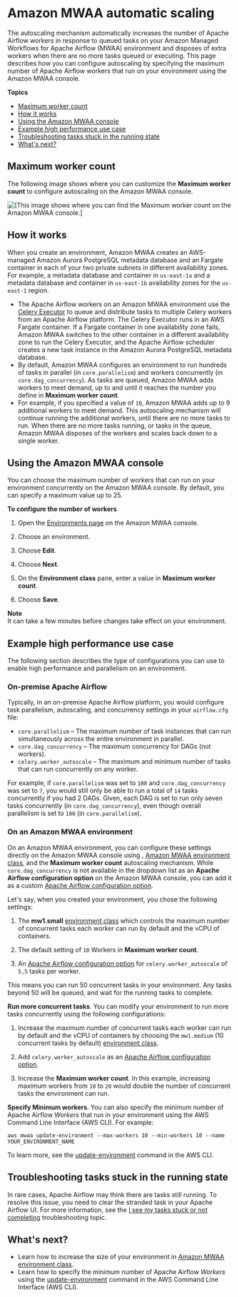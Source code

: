 # Amazon MWAA automatic scaling<a name="mwaa-autoscaling"></a>

The autoscaling mechanism automatically increases the number of Apache Airflow workers in response to queued tasks on your Amazon Managed Workflows for Apache Airflow \(MWAA\) environment and disposes of extra workers when there are no more tasks queued or executing\. This page describes how you can configure autoscaling by specifying the maximum number of Apache Airflow workers that run on your environment using the Amazon MWAA console\.

**Topics**
+ [Maximum worker count](#mwaa-autoscaling-onconsole)
+ [How it works](#mwaa-autoscaling-how)
+ [Using the Amazon MWAA console](#mwaa-autoscaling-console)
+ [Example high performance use case](#mwaa-autoscaling-high-volume)
+ [Troubleshooting tasks stuck in the running state](#mwaa-autoscaling-stranded)
+ [What's next?](#mwaa-autoscaling-next-up)

## Maximum worker count<a name="mwaa-autoscaling-onconsole"></a>

The following image shows where you can customize the **Maximum worker count** to configure autoscaling on the Amazon MWAA console\.

![\[This image shows where you can find the Maximum worker count on the Amazon MWAA console.\]](http://docs.aws.amazon.com/mwaa/latest/userguide/images/mwaa-console-max-worker-count.png)

## How it works<a name="mwaa-autoscaling-how"></a>

When you create an environment, Amazon MWAA creates an AWS\-managed Amazon Aurora PostgreSQL metadata database and an Fargate container in each of your two private subnets in different availability zones\. For example, a metadata database and container in `us-east-1a` and a metadata database and container in `us-east-1b` availability zones for the `us-east-1` region\.
+ The Apache Airflow workers on an Amazon MWAA environment use the [Celery Executor](https://airflow.apache.org/docs/apache-airflow/stable/executor/celery.html) to queue and distribute tasks to multiple Celery workers from an Apache Airflow platform\. The Celery Executor runs in an AWS Fargate container\. If a Fargate container in one availability zone fails, Amazon MWAA switches to the other container in a different availability zone to run the Celery Executor, and the Apache Airflow scheduler creates a new task instance in the Amazon Aurora PostgreSQL metadata database\.
+ By default, Amazon MWAA configures an environment to run hundreds of tasks in parallel \(in `core.parallelism`\) and workers concurrently \(in `core.dag_concurrency`\)\. As tasks are queued, Amazon MWAA adds workers to meet demand, up to and until it reaches the number you define in **Maximum worker count**\.
+ For example, if you specified a value of `10`, Amazon MWAA adds up to 9 additional workers to meet demand\. This autoscaling mechanism will continue running the additional workers, until there are no more tasks to run\. When there are no more tasks running, or tasks in the queue, Amazon MWAA disposes of the workers and scales back down to a single worker\. 

## Using the Amazon MWAA console<a name="mwaa-autoscaling-console"></a>

You can choose the maximum number of workers that can run on your environment concurrently on the Amazon MWAA console\. By default, you can specify a maximum value up to 25\.

**To configure the number of workers**

1. Open the [Environments page](https://console.aws.amazon.com/mwaa/home#/environments) on the Amazon MWAA console\.

1. Choose an environment\.

1. Choose **Edit**\.

1. Choose **Next**\.

1. On the **Environment class** pane, enter a value in **Maximum worker count**\. 

1. Choose **Save**\.

**Note**  
It can take a few minutes before changes take effect on your environment\.

## Example high performance use case<a name="mwaa-autoscaling-high-volume"></a>

The following section describes the type of configurations you can use to enable high performance and parallelism on an environment\.

### On\-premise Apache Airflow<a name="mwaa-autoscaling-high-volume-aa"></a>

Typically, in an on\-premise Apache Airflow platform, you would configure task parallelism, autoscaling, and concurrency settings in your `airflow.cfg` file:
+ `core.parallelism` – The maximum number of task instances that can run simultaneously across the entire environment in parallel\.
+ `core.dag_concurrency` – The maximum concurrency for DAGs \(not workers\)\.
+ `celery.worker_autoscale` – The maximum and minimum number of tasks that can run concurrently on any worker\.

For example, if `core.parallelism` was set to `100` and `core.dag_concurrency` was set to `7`, you would still only be able to run a total of `14` tasks concurrently if you had 2 DAGs\. Given, each DAG is set to run only seven tasks concurrently \(in `core.dag_concurrency`\), even though overall parallelism is set to `100` \(in `core.parallelism`\)\.

### On an Amazon MWAA environment<a name="mwaa-autoscaling-high-volume-mwaa"></a>

On an Amazon MWAA environment, you can configure these settings directly on the Amazon MWAA console using [](configuring-env-variables.md), [Amazon MWAA environment class](environment-class.md), and the **Maximum worker count** autoscaling mechanism\. While `core.dag_concurrency` is not available in the dropdown list as an **Apache Airflow configuration option** on the Amazon MWAA console, you can add it as a custom [Apache Airflow configuration option](configuring-env-variables.md)\.

Let's say, when you created your environment, you chose the following settings:

1. The **mw1\.small** [environment class](environment-class.md) which controls the maximum number of concurrent tasks each worker can run by default and the vCPU of containers\.

1. The default setting of `10` Workers in **Maximum worker count**\.

1. An [Apache Airflow configuration option](configuring-env-variables.md) for `celery.worker_autoscale` of `5,5` tasks per worker\.

This means you can run 50 concurrent tasks in your environment\. Any tasks beyond 50 will be queued, and wait for the running tasks to complete\.

**Run more concurrent tasks**\. You can modify your environment to run more tasks concurrently using the following configurations:

1. Increase the maximum number of concurrent tasks each worker can run by default and the vCPU of containers by choosing the `mw1.medium` \(10 concurrent tasks by default\) [environment class](environment-class.md)\.

1. Add `celery.worker_autoscale` as an [Apache Airflow configuration option](configuring-env-variables.md)\.

1. Increase the **Maximum worker count**\. In this example, increasing maximum workers from `10` to `20` would double the number of concurrent tasks the environment can run\.

**Specify Minimum workers**\. You can also specify the minimum number of Apache Airflow *Workers* that run in your environment using the AWS Command Line Interface \(AWS CLI\)\. For example:

```
aws mwaa update-environment --max-workers 10 --min-workers 10 --name YOUR_ENVIRONMENT_NAME
```

To learn more, see the [update\-environment](https://docs.aws.amazon.com/cli/latest/reference/mwaa/update-environment.html) command in the AWS CLI\.

## Troubleshooting tasks stuck in the running state<a name="mwaa-autoscaling-stranded"></a>

In rare cases, Apache Airflow may think there are tasks still running\. To resolve this issue, you need to clear the stranded task in your Apache Airflow UI\. For more information, see the [I see my tasks stuck or not completing](troubleshooting.md) troubleshooting topic\.

## What's next?<a name="mwaa-autoscaling-next-up"></a>
+ Learn how to increase the size of your environment in [Amazon MWAA environment class](environment-class.md)\.
+ Learn how to specify the minimum number of Apache Airflow *Workers* using the [update\-environment](https://docs.aws.amazon.com/cli/latest/reference/mwaa/update-environment.html) command in the AWS Command Line Interface \(AWS CLI\)\. 